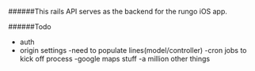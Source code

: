 ######This rails API serves as the backend for the rungo iOS app.

######Todo
- auth
- origin settings
  -need to populate lines(model/controller)
-cron jobs to kick off process
-google maps stuff
-a million other things


